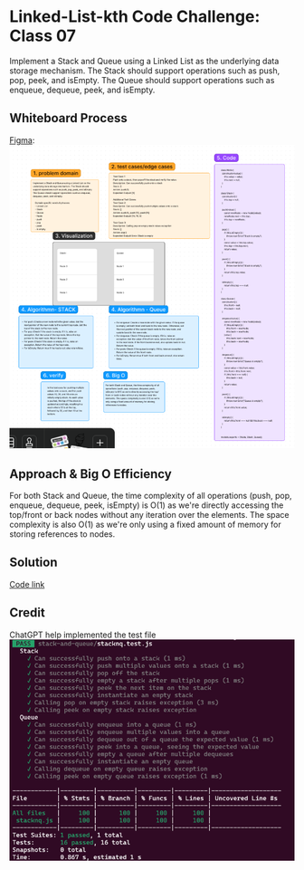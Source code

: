 
# Linked-List-kth Code Challenge: Class 07
Implement a Stack and Queue using a Linked List as the underlying data storage mechanism. The Stack should support operations such as push, pop, peek, and isEmpty. The Queue should support operations such as enqueue, dequeue, peek, and isEmpty.

## Whiteboard Process
[Figma](https://www.figma.com/file/Y3rEz9qXbC7ukVAlhhFT21/Code-Challenge-10%3A-stack-and-queue?type=whiteboard&node-id=10902-61&t=WGFx4MGrK0ekghWh-0): ![alt text](image-1.png)


## Approach & Big O Efficiency
For both Stack and Queue, the time complexity of all operations (push, pop, enqueue, dequeue, peek, isEmpty) is O(1) as we're directly accessing the top/front or back nodes without any iteration over the elements. The space complexity is also O(1) as we're only using a fixed amount of memory for storing references to nodes.

## Solution
[Code link](./stacknq.js)

## Credit
ChatGPT help implemented the test file
![alt text](image.png)
